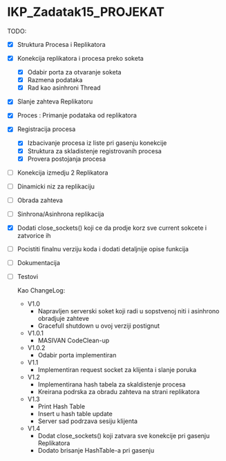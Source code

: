 # IKP_Zadatak15_PROJEKAT

TODO:
- [X] Struktura Procesa i Replikatora 
- [X] Konekcija replikatora i procesa preko soketa
  - [X] Odabir porta za otvaranje soketa 
  - [X] Razmena podataka 
  - [X] Rad kao asinhroni Thread
- [X] Slanje zahteva Replikatoru
- [X] Proces : Primanje podataka od replikatora
- [X] Registracija procesa
  - [X] Izbacivanje procesa iz liste pri gasenju konekcije 
  - [X] Struktura za skladistenje registrovanih procesa
  - [X] Provera postojanja procesa
- [ ] Konekcija izmedju 2 Replikatora
- [ ] Dinamicki niz za replikaciju
- [ ] Obrada zahteva
- [ ] Sinhrona/Asinhrona replikacija
- [X] Dodati close_sockets() koji ce da prodje korz sve current sokcete i zatvorice ih
- [ ] Pocistiti finalnu verziju koda i dodati detaljnije opise funkcija
- [ ] Dokumentacija
- [ ] Testovi

  Kao ChangeLog:
  + V1.0
    - Napravljen serverski soket koji radi u sopstvenoj niti i asinhrono obradjuje zahteve
    - Gracefull shutdown u ovoj verziji postignut
  + V1.0.1
    - MASIVAN CodeClean-up
  + V1.0.2
    - Odabir porta implementiran
  + V1.1
    - Implementiran request socket za klijenta i slanje poruka
  + V1.2
    - Implementirana hash tabela za skaldistenje procesa
    - Kreirana podrska za obradu zahteva na strani replikatora
  + V1.3
    - Print Hash Table
    - Insert u hash table update
    - Server sad podrzava sesiju klijenta
  + V1.4
    - Dodat close_sockets() koji zatvara sve konekcije pri gasenju Replikatora
    - Dodato brisanje HashTable-a pri gasenju